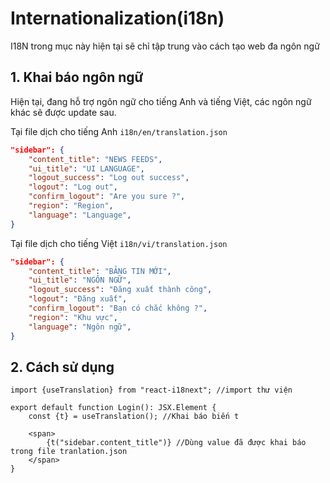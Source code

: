 # Internationalization(i18n)
I18N trong mục này hiện tại sẽ chỉ tập trung vào cách tạo web đa ngôn ngữ


## 1. Khai báo ngôn ngữ
Hiện tại, đang hỗ trợ ngôn ngữ cho tiếng Anh và tiếng Việt, các ngôn ngữ khác sẽ được update sau.

Tại file dịch cho tiếng Anh `i18n/en/translation.json`
```json
"sidebar": {
    "content_title": "NEWS FEEDS",
    "ui_title": "UI LANGUAGE",
    "logout_success": "Log out success",
    "logout": "Log out",
    "confirm_logout": "Are you sure ?",
    "region": "Region",
    "language": "Language",
}
```
Tại file dịch cho tiếng Việt `i18n/vi/translation.json`
```json
"sidebar": {
    "content_title": "BẢNG TIN MỚI",
    "ui_title": "NGÔN NGỮ",
    "logout_success": "Đăng xuất thành công",
    "logout": "Đăng xuất",
    "confirm_logout": "Bạn có chắc không ?",
    "region": "Khu vực",
    "language": "Ngôn ngữ",
}
```
## 2. Cách sử dụng
```tsx
import {useTranslation} from "react-i18next"; //import thư viện

export default function Login(): JSX.Element {
    const {t} = useTranslation(); //Khai báo biến t
    
    <span>
        {t("sidebar.content_title")} //Dùng value đã được khai báo trong file tranlation.json
    </span>
}
```
